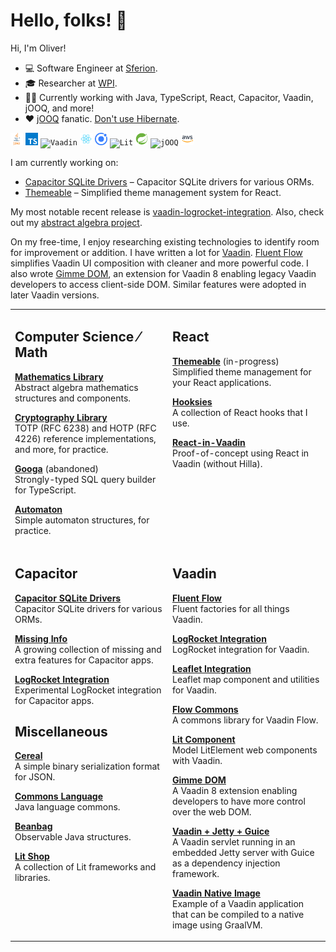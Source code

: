 # Hello, folks! 👋

Hi, I'm Oliver!

* 💻 Software Engineer at [Sferion](https://sferion.com/).
* 🎓 Researcher at [WPI](https://www.wpi.edu/).
* 🧑‍💻️ Currently working with Java, TypeScript, React, Capacitor, Vaadin, jOOQ, and more!
* ❤️ [jOOQ](https://www.jooq.org/) fanatic. [Don't use Hibernate](https://www.toptal.com/java/how-hibernate-ruined-my-career).

<code><img height="20" alt="Java" src="https://raw.githubusercontent.com/github/explore/5b3600551e122a3277c2c5368af2ad5725ffa9a1/topics/java/java.png"></code>
<code><img height="20" alt="TypeScript" src="https://raw.githubusercontent.com/github/explore/80688e429a7d4ef2fca1e82350fe8e3517d3494d/topics/typescript/typescript.png"></code>
<code><img height="20" alt="Vaadin" src="https://cdn2.hubspot.net/hubfs/1840687/Pages/trademark/vaadin-logo.svg"></code>
<code><img height="20" alt="React" src="https://raw.githubusercontent.com/github/explore/80688e429a7d4ef2fca1e82350fe8e3517d3494d/topics/react/react.png"></code>
<code><img height="20" alt="Ionic" src="https://raw.githubusercontent.com/github/explore/3aeb0e0a5075073bbaef2843f66ba93771847d23/topics/ionic/ionic.png"></code>
<code><img height="20" alt="Lit" src="https://coryrylan.com/assets/images/posts/types/lit.svg"></code>
<code><img height="20" alt="Spring" src="https://raw.githubusercontent.com/github/explore/8ab0be27a8c97992e4930e630e2d68ba8d819183/topics/spring/spring.png"></code>
<code><img height="20" alt="jOOQ" src="https://www.jooq.org/img/jooq-logo-black.png"></code>
<code><img height="20" alt="AWS" src="https://raw.githubusercontent.com/github/explore/fbceb94436312b6dacde68d122a5b9c7d11f9524/topics/aws/aws.png"></code>

I am currently working on:
* [Capacitor SQLite Drivers](https://github.com/oliveryasuna/capacitor-sqlite-drivers) – Capacitor SQLite drivers for various ORMs.
* [Themeable](https://github.com/oliveryasuna/themeable) – Simplified theme management system for React.

My most notable recent release is [vaadin-logrocket-integration](https://github.com/oliveryasuna/vaadin-logrocket-integration).
Also, check out my [abstract algebra project](https://github.com/oliveryasuna/math).

On my free-time, I enjoy researching existing technologies to identify room for improvement or addition.
I have written a lot for [Vaadin](https://vaadin.com/).
[Fluent Flow](https://github.com/oliveryasuna/fluent-flow-2) simplifies Vaadin UI composition with cleaner and more powerful code.
I also wrote [Gimme DOM](https://github.com/oliveryasuna/gimme-dom), an extension for Vaadin 8 enabling legacy Vaadin developers to access client-side DOM.
Similar features were adopted in later Vaadin versions.

<table width="100%">
  <tbody>
    <tr>
      <td width="50%" valign="top">
        <h2>Computer Science  ⁄  Math</h2>
        <p>
          <b><a href="https://github.com/oliveryasuna/math">Mathematics Library</a></b><br/>
          Abstract algebra mathematics structures and components.
        </p>
        <p>
          <b><a href="https://github.com/oliveryasuna/crypto">Cryptography Library</a></b><br/>
          TOTP (RFC 6238) and HOTP (RFC 4226) reference implementations, and more, for practice.
        </p>
        <p>
          <b><a href="https://github.com/oliveryasuna/googa">Googa</a></b> (abandoned)<br/>
          Strongly-typed SQL query builder for TypeScript.
        </p>
        <p>
          <b><a href="https://github.com/oliveryasuna/automaton">Automaton</a></b><br/>
          Simple automaton structures, for practice.
        </p>
      </td>
      <td width="50%" valign="top">
        <h2>React</h2>
        <p>
          <b><a href="https://github.com/oliveryasuna/themeable)">Themeable</a></b> (in-progress)<br/>
          Simplified theme management for your React applications.
        </p>
        <p>
          <b><a href="https://github.com/oliveryasuna/hooksies">Hooksies</a></b><br/>
          A collection of React hooks that I use.
        </p>
        <p>
          <b><a href="https://github.com/oliveryasuna/vaadin-react">React-in-Vaadin</a></b><br/>
          Proof-of-concept using React in Vaadin (without Hilla).
        </p>
      </td>
    </tr>
    <tr>
      <td width="50%" valign="top">
        <h2>Capacitor</h2>
        <p>
          <b><a href="https://github.com/oliveryasuna/capacitor-sqlite-drivers">Capacitor SQLite Drivers</a></b><br/>
          Capacitor SQLite drivers for various ORMs.
        </p>
        <p>
          <b><a href="https://github.com/oliveryasuna/capacitor-missing-info">Missing Info</a></b><br/>
          A growing collection of missing and extra features for Capacitor apps.
        </p>
        <p>
          <b><a href="https://github.com/oliveryasuna/capacitor-logrocket">LogRocket Integration</a></b><br/>
          Experimental LogRocket integration for Capacitor apps.
        </p>
        <h2>Miscellaneous</h2>
        <p>
          <b><a href="https://github.com/oliveryasuna/cereal">Cereal</a></b><br/>
          A simple binary serialization format for JSON.
        </p>
        <p>
          <b><a href="https://github.com/oliveryasuna/commons-language">Commons Language</a></b><br/>
          Java language commons.
        </p>
        <p>
          <b><a href="https://github.com/oliveryasuna/beanbag">Beanbag</a></b><br/>
          Observable Java structures.
        </p>
        <p>
          <b><a href="https://github.com/oliveryasuna/lit-shop">Lit Shop</a></b><br/>
          A collection of Lit frameworks and libraries.
        </p>
      </td>
      <td width="50%" valign="top">
        <h2>Vaadin</h2>
        <p>
          <b><a href="https://github.com/oliveryasuna/fluent-flow-2">Fluent Flow</a></b><br/>
          Fluent factories for all things Vaadin.
        </p>
        <p>
          <b><a href="https://github.com/oliveryasuna/vaadin-logrocket-integration">LogRocket Integration</a></b><br/>
          LogRocket integration for Vaadin.
        </p>
        <p>
          <b><a href="https://github.com/oliveryasuna/vaadin-leaflet">Leaflet Integration</a></b><br/>
          Leaflet map component and utilities for Vaadin.
        </p>
        <p>
          <b><a href="https://github.com/oliveryasuna/flow-commons">Flow Commons</a></b><br/>
          A commons library for Vaadin Flow.
        </p>
        <p>
          <b><a href="https://github.com/oliveryasuna/lit-component">Lit Component</a></b><br/>
          Model LitElement web components with Vaadin.
        </p>
        <p>
          <b><a href="https://github.com/oliveryasuna/gimme-dom">Gimme DOM</a></b><br/>
          A Vaadin 8 extension enabling developers to have more control over the web DOM.
        </p>
        <p>
          <b><a href="https://github.com/oliveryasuna/vaadin-jetty-guice">Vaadin + Jetty + Guice</a></b><br/>
          A Vaadin servlet running in an embedded Jetty server with Guice as a dependency injection framework.
        </p>
        <p>
          <b><a href="https://github.com/oliveryasuna/vaadin-native-image">Vaadin Native Image</a></b><br/>
          Example of a Vaadin application that can be compiled to a native image using GraalVM.
        </p>
      </td>
    </tr>
  </tbody>
</table>
